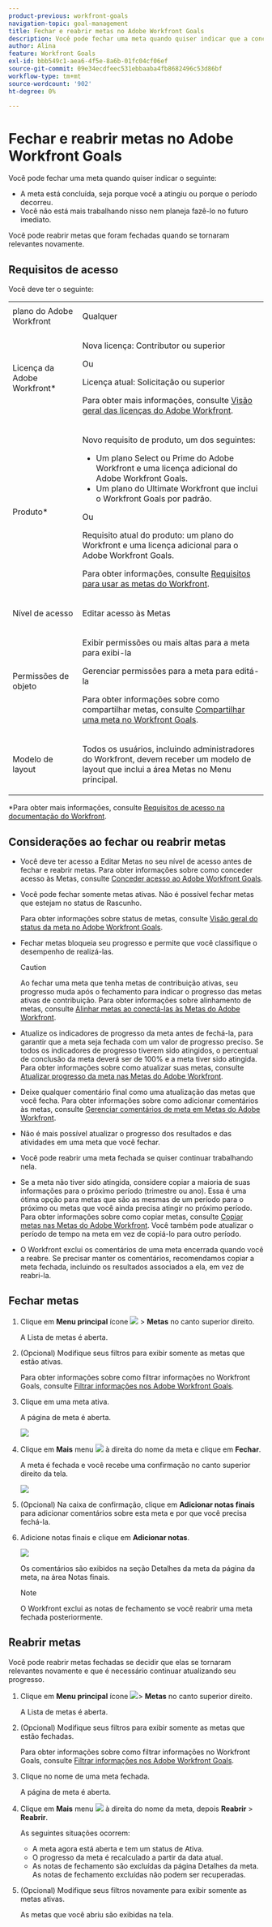 ```yaml
---
product-previous: workfront-goals
navigation-topic: goal-management
title: Fechar e reabrir metas no Adobe Workfront Goals
description: Você pode fechar uma meta quando quiser indicar que a concluiu ou que não está mais trabalhando nela porque ela se tornou obsoleta.
author: Alina
feature: Workfront Goals
exl-id: bbb549c1-aea6-4f5e-8a6b-01fc04cf06ef
source-git-commit: 09e34ecdfeec531ebbaaba4fb8682496c53d86bf
workflow-type: tm+mt
source-wordcount: '902'
ht-degree: 0%

---
```


# Fechar e reabrir metas no Adobe Workfront Goals

Você pode fechar uma meta quando quiser indicar o seguinte:

* A meta está concluída, seja porque você a atingiu ou porque o período decorreu.
* Você não está mais trabalhando nisso nem planeja fazê-lo no futuro imediato.

Você pode reabrir metas que foram fechadas quando se tornaram relevantes novamente.

## Requisitos de acesso

Você deve ter o seguinte:

<table style="table-layout:auto">
<col>
</col>
<col>
</col>
<tbody>
 <tr>
 <td role="rowheader">plano do Adobe Workfront</td>
 <td>
 <p>Qualquer</p>

</td>
 </tr>
 <tr>
 <td role="rowheader">Licença da Adobe Workfront*</td>
 <td>
 <p>Nova licença: Contributor ou superior</p>
 Ou
 <p>Licença atual: Solicitação ou superior</p> <p>Para obter mais informações, consulte <a href="../../administration-and-setup/add-users/access-levels-and-object-permissions/wf-licenses.md" class="MCXref xref">Visão geral das licenças do Adobe Workfront</a>.</p> </td>
 </tr>
 <tr>
 <td role="rowheader">Produto*</td>
 <td>
 <p> Novo requisito de produto, um dos seguintes: </p>
<ul>
<li>Um plano Select ou Prime do Adobe Workfront e uma licença adicional do Adobe Workfront Goals.</li>
<li>Um plano do Ultimate Workfront que inclui o Workfront Goals por padrão. </li></ul>
 <p>Ou</p>
 <p>Requisito atual do produto: um plano do Workfront e uma licença adicional para o Adobe Workfront Goals. </p> <p>Para obter informações, consulte <a href="../../workfront-goals/goal-management/access-needed-for-wf-goals.md" class="MCXref xref">Requisitos para usar as metas do Workfront</a>. </p> </td>
 </tr>
 <td role="rowheader">Nível de acesso</td>
 <td> <p>Editar acesso às Metas</p> </td>
 </tr>
 <tr data-mc-conditions="">
 <td role="rowheader">Permissões de objeto</td>
 <td>
  <div>
  <p>Exibir permissões ou mais altas para a meta para exibi-la</p>
  <p>Gerenciar permissões para a meta para editá-la</p>
  <p>Para obter informações sobre como compartilhar metas, consulte <a href="../../workfront-goals/workfront-goals-settings/share-a-goal.md" class="MCXref xref">Compartilhar uma meta no Workfront Goals</a>. </p>
  </div> </td>
 </tr>
<tr>
   <td role="rowheader"><p>Modelo de layout</p></td>
   <td> <p>Todos os usuários, incluindo administradores do Workfront, devem receber um modelo de layout que inclui a área Metas no Menu principal. </p>  
</td>
  </tr>
</tbody>
</table>

*Para obter mais informações, consulte [Requisitos de acesso na documentação do Workfront](/help/quicksilver/administration-and-setup/add-users/access-levels-and-object-permissions/access-level-requirements-in-documentation.md).

## Considerações ao fechar ou reabrir metas

* Você deve ter acesso a Editar Metas no seu nível de acesso antes de fechar e reabrir metas. Para obter informações sobre como conceder acesso às Metas, consulte [Conceder acesso ao Adobe Workfront Goals](../../administration-and-setup/add-users/configure-and-grant-access/grant-access-goals.md).
* Você pode fechar somente metas ativas. Não é possível fechar metas que estejam no status de Rascunho.

  Para obter informações sobre status de metas, consulte [Visão geral do status da meta no Adobe Workfront Goals](../../workfront-goals/goal-management/goal-status-overview.md).

* Fechar metas bloqueia seu progresso e permite que você classifique o desempenho de realizá-las.

  >[!CAUTION]
  >
  >Ao fechar uma meta que tenha metas de contribuição ativas, seu progresso muda após o fechamento para indicar o progresso das metas ativas de contribuição. Para obter informações sobre alinhamento de metas, consulte [Alinhar metas ao conectá-las às Metas do Adobe Workfront](../../workfront-goals/goal-alignment/align-goals-by-connecting-them.md).

* Atualize os indicadores de progresso da meta antes de fechá-la, para garantir que a meta seja fechada com um valor de progresso preciso. Se todos os indicadores de progresso tiverem sido atingidos, o percentual de conclusão da meta deverá ser de 100% e a meta tiver sido atingida. Para obter informações sobre como atualizar suas metas, consulte [Atualizar progresso da meta nas Metas do Adobe Workfront](../../workfront-goals/goal-review-and-workfront-goals-sections/check-in-goals.md).
* Deixe qualquer comentário final como uma atualização das metas que você fecha. Para obter informações sobre como adicionar comentários às metas, consulte [Gerenciar comentários de meta em Metas do Adobe Workfront](../../workfront-goals/goal-management/manage-goal-comments.md).
* Não é mais possível atualizar o progresso dos resultados e das atividades em uma meta que você fechar.
* Você pode reabrir uma meta fechada se quiser continuar trabalhando nela.
* Se a meta não tiver sido atingida, considere copiar a maioria de suas informações para o próximo período (trimestre ou ano). Essa é uma ótima opção para metas que são as mesmas de um período para o próximo ou metas que você ainda precisa atingir no próximo período. Para obter informações sobre como copiar metas, consulte [Copiar metas nas Metas do Adobe Workfront](../../workfront-goals/goal-management/copy-goals.md). Você também pode atualizar o período de tempo na meta em vez de copiá-lo para outro período.
* O Workfront exclui os comentários de uma meta encerrada quando você a reabre. Se precisar manter os comentários, recomendamos copiar a meta fechada, incluindo os resultados associados a ela, em vez de reabri-la.


## Fechar metas

<!--
Closing goals differs depending on what environment you use. 

### Close goals in the Production environment

1. Click the **Main Menu** icon ![](assets/main-menu-icon.png) > **Goals** in the upper-right corner.

   (!-- Add this when Shell is available to all: or (if available), click the **Main Menu** icon ![Main menu icon](../goal-management/assets/three-line-main-menu-icon.png) in the upper-left corner)
   --)

   The Goal List opens. 

1. (Optional) Modify your filters to display only goals that are active.

   For information about filtering information in Workfront Goals, see [Filter information in Adobe Workfront Goals](../../workfront-goals/goal-management/filter-information-wf-goals.md). 

1. Click an active goal.

   The Goal Details panel displays on the right. 

1. (Optional and recommended) Click the **Updates** tab and add an update in the **Comment here** field about the reason you are closing the goal, then click **Post**. 

1. Click the **More icon** ![](assets/more-icon.png) to the right of the goal name, then click **Close** > **Close Goal**.

   This closes the goal and saves the current progress on the goal and its results and activities.

   >[!IMPORTANT]
   >
   >If the goal has contributing goals that are still active, the progress of the goal continues to update based on the progress of the aligned goals.
   >
   >
   >![](assets/closing-goals-with-active-aligned-goals-warning-350x71.png)   >
   >

1. (Optional) Modify your filters again to display only closed goals. The goals you closed display on the screen.
-->

1. Clique em **Menu principal** ícone ![](assets/main-menu-icon.png) > **Metas** no canto superior direito.

   A Lista de metas é aberta.

   <!-- Add this when Shell is available to all: or (if available), click the **Main Menu** icon ![Main menu icon](../goal-management/assets/three-line-main-menu-icon.png) in the upper-left corner)
   -->

1. (Opcional) Modifique seus filtros para exibir somente as metas que estão ativas.

   Para obter informações sobre como filtrar informações no Workfront Goals, consulte [Filtrar informações nos Adobe Workfront Goals](../goal-management/filter-information-wf-goals.md).
1. Clique em uma meta ativa.

   A página de meta é aberta.

   ![](assets/goal-page-unshimmed.png)
1. Clique em **Mais** menu ![](assets/more-icon.png) à direita do nome da meta e clique em **Fechar**.

   A meta é fechada e você recebe uma confirmação no canto superior direito da tela.

   ![](assets/goal-close-confirmation-with-add-closing-notes-link.png)

1. (Opcional) Na caixa de confirmação, clique em **Adicionar notas finais** para adicionar comentários sobre esta meta e por que você precisa fechá-la.
1. Adicione notas finais e clique em **Adicionar notas**.

   ![](assets/add-closing-notes-box-unshimmed.png)

   Os comentários são exibidos na seção Detalhes da meta da página da meta, na área Notas finais.

   >[!NOTE]
   >
   >O Workfront exclui as notas de fechamento se você reabrir uma meta fechada posteriormente.


## Reabrir metas

Você pode reabrir metas fechadas se decidir que elas se tornaram relevantes novamente e que é necessário continuar atualizando seu progresso.

<!--
Reopening goals differs depending on what environment you use.

### Reopen goals in the Production environment

1. Click the **Main Menu** icon ![](assets/main-menu-icon.png) > **Goals** in the upper-right corner.

   (!-- Add this when Shell is available to all: or (if available), click the **Main Menu** icon ![Main menu icon](../goal-management/assets/three-line-main-menu-icon.png) in the upper-left corner)
   --)

   The Goal List opens. 

1. (Optional) Modify your filters to display only goals that are closed.

   For information about filtering information in Workfront Goals, see [Filter information in Adobe Workfront Goals](../../workfront-goals/goal-management/filter-information-wf-goals.md).


1. Click a closed goal.

   This opens the Goal Details panel on the right. 

1. Click the **More icon** ![](assets/more-icon.png) to the right of the goal name, then click **Reopen** > **Reopen**.

   This reopens the goal and places it in a status of Active. The progress of the goal is recalculated starting with the current date. 

1. (Optional) Modify your filters again to display only active goals. The goals you opened display on the screen.

-->

1. Clique em **Menu principal** ícone ![](assets/main-menu-icon.png)> **Metas** no canto superior direito.

   A Lista de metas é aberta.

   <!-- Add this when Shell is available to all: or (if available), click the **Main Menu** icon ![Main menu icon](../goal-management/assets/three-line-main-menu-icon.png) in the upper-left corner)
   -->

1. (Opcional) Modifique seus filtros para exibir somente as metas que estão fechadas.

   Para obter informações sobre como filtrar informações no Workfront Goals, consulte [Filtrar informações nos Adobe Workfront Goals](../goal-management/filter-information-wf-goals.md).
1. Clique no nome de uma meta fechada.

   A página de meta é aberta.
1. Clique em **Mais** menu ![](assets/more-icon.png) à direita do nome da meta, depois **Reabrir** > **Reabrir**.

   As seguintes situações ocorrem:
   * A meta agora está aberta e tem um status de Ativa.
   * O progresso da meta é recalculado a partir da data atual.
   * As notas de fechamento são excluídas da página Detalhes da meta. As notas de fechamento excluídas não podem ser recuperadas.

1. (Opcional) Modifique seus filtros novamente para exibir somente as metas ativas.

   As metas que você abriu são exibidas na tela.

